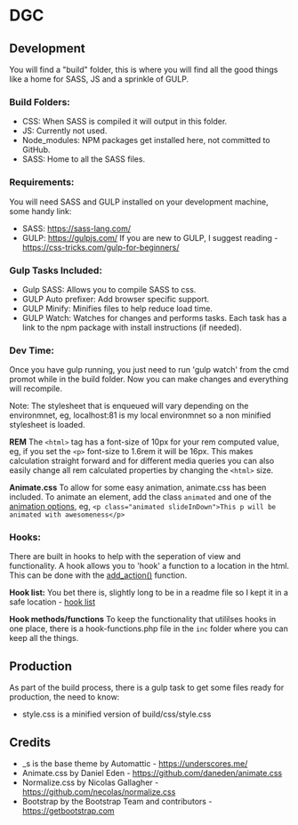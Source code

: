# DGC #

## Development ##
You will find a "build" folder, this is where you will find all the good things like a home for SASS, JS and a sprinkle of GULP.

### Build Folders: ###
* CSS: When SASS is compiled it will output in this folder.
* JS: Currently not used.
* Node_modules: NPM packages get installed here, not committed to GitHub.
* SASS: Home to all the SASS files.

### Requirements: ###
You will need SASS and GULP installed on your development machine, some handy link:
* SASS:	https://sass-lang.com/
* GULP:	https://gulpjs.com/
If you are new to GULP, I suggest reading - https://css-tricks.com/gulp-for-beginners/

### Gulp Tasks Included: ###
* Gulp SASS: Allows you to compile SASS to css.
* GULP Auto prefixer: Add browser specific support.
* GULP Minify: Minifies files to help reduce load time.
* GULP Watch: Watches for changes and performs tasks.
Each task has a link to the npm package with install instructions (if needed).

### Dev Time: ###
Once you have gulp running, you just need to run 'gulp watch' from the cmd promot while in the build folder. Now you can make changes and everything will recompile.

Note: The stylesheet that is enqueued will vary depending on the environmnet, eg, localhost:81 is my local environmnet so a non minified stylesheet is loaded.

**REM**
The `<html>` tag has a font-size of 10px for your rem computed value, eg, if you set the `<p>` font-size to 1.6rem it will be 16px. This makes calculation straight forward and for different media queries you can also easily change all rem calculated properties by changing the `<html>` size.

**Animate.css**
To allow for some easy animation, animate.css has been included. To animate an element, add the class `animated` and one of the [animation options](https://github.com/daneden/animate.css#animations), eg, `<p class="animated slideInDown">This p will be animated with awesomeness</p>`

### Hooks: ###
There are built in hooks to help with the seperation of view and functionality. A hook allows you to 'hook' a function to a location in the html. This can be done with the [add_action()](https://developer.wordpress.org/reference/functions/add_action/) function.

**Hook list:**
You bet there is, slightly long to be in a readme file so I kept it in a safe location - [hook list](https://github.com/DestinationGoldCoast/dgc/wiki/Hook-List)

**Hook methods/functions**
To keep the functionality that utililses hooks in one place, there is a hook-functions.php file in the `inc` folder where you can keep all the things.

## Production ##
As part of the build process, there is a gulp task to get some files ready for production, the need to know:
* style.css is a minified version of build/css/style.css

## Credits ##
* _s is the base theme by Automattic - https://underscores.me/
* Animate.css by Daniel Eden - https://github.com/daneden/animate.css
* Normalize.css by Nicolas Gallagher - https://github.com/necolas/normalize.css
* Bootstrap by the Bootstrap Team and contributors - https://getbootstrap.com
